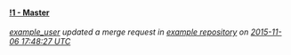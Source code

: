 #### [!1 - Master](http://gitlab_url/example_user/example-repository/merge_requests/1)
*[example_user](http://gitlab_url/u/example_user) updated a merge request in [example repository](http://gitlab_url/example_user/example-repository) on [2015-11-06 17:48:27 UTC](http://gitlab_url/example_user/example-repository/merge_requests/1)*